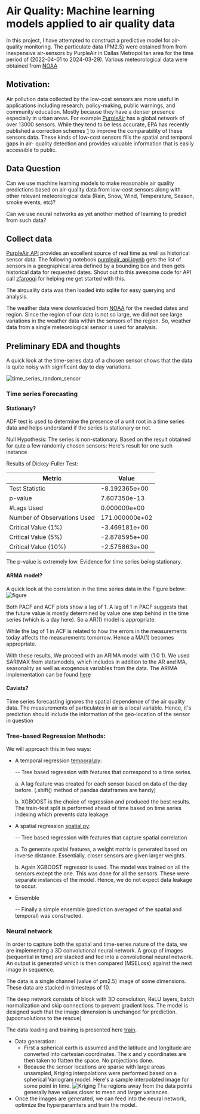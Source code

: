 # Air Quality: Machine learning models applied to air quality data

In this project, I have attempted to construct a predictive model for air-quality monitoring.
The particulate data (PM2.5) were obtained from from inexpensive air-sensors by PurpleAir in Dallas Metropolitan area for the time period of (2022-04-01 to 2024-03-29).
Various meteorological data were obtained from [NOAA](https://www.noaa.gov)

## Motivation:

Air pollution data collected by the low-cost sensors are more useful in
applications including research, policy-making, public warnings, and
community education. Mostly because they have a denser presence
especially in urban areas. For example [PurpleAir](https://www2.purpleair.com/) has a global network of
over 13000 sensors.
While they tend to be less accurate, EPA has recently published a
correction schemes [1](https://doi.org/10.3390%2Fs22249669) to improve the comparability of these sensors data.
These kinds of low-cost sensors fills the spatial and temporal gaps in air-
quality detection and provides valuable information that is easily accessible to public.

## Data Question

Can we use machine learning models to make reasonable air quality predictions
based on air-quality data from low-cost sensors along with other relevant
meteorological data (Rain, Snow, Wind, Temperature, Season, smoke
events, etc)?

Can we use neural networks as yet another method of learning to predict from such data?

## Collect data

[PurpleAir API](https://api.purpleair.com/) provides an excellent source of real time as well as historical sensor data. The following notebook [purpleair_api.ipynb](notebooks/purpleair_api.ipynb) gets the list of sensors in a geographical area defined by a bounding box and then gets historical data for requested dates. Shout out to this awesome code for API call [zfarooqi](https://github.com/zfarooqui/py_purpleair_aqi/tree/main) for helping me get started with this.

The airquality data was then loaded into sqlite for easy querying and analysis. 

The weather data were downloaded from [NOAA](https://noaa.gov) for the needed dates and region. Since the region of our data is not so large, we did not see large variations in the weather data within the sensors of the region. So, weather data from a single meteorological sensor is used for analysis. 

## Preliminary EDA and thoughts

A quick look at the time-series data of a chosen sensor shows that the data is quite noisy with significant day to day variations. 

![time_series_random_sensor](image.png)

### Time series Forecasting

#### Stationary?

ADF test is used to determine the presence of a unit root in a time series data and helps understand if the series is stationary or not.

Null Hypothesis: The series is non-stationary. 
Based on the result obtained for qute a few randomly chosen sensors: Here's result for one such instance

Results of Dickey-Fuller Test:

| Metric                        | Value          |
|-------------------------------|----------------|
| Test Statistic                | -8.192365e+00  |
| p-value                       | 7.607350e-13   |
| #Lags Used                    | 0.000000e+00   |
| Number of Observations Used   | 171.000000e+02 |
| Critical Value (1%)           | -3.469181e+00  |
| Critical Value (5%)           | -2.878595e+00  |
| Critical Value (10%)          | -2.575863e+00  |

The p-value is extremely low. Evidence for time series being stationary. 

#### ARMA model?

A quick look at the correlation in the time series data in the Figure below: ![figure](image-1.png) 

Both PACF and ACF plots show a lag of 1. A lag of 1 in PACF suggests that the future value is mostly determined by value one step behind in the time series (which is a day here). So a AR(1) model is appropriate.

While the lag of 1 in ACF is related to how the errors in the measurements today affects the measurements tomorrow. Hence a MA(1) becomes appropriate. 

With these results, We proceed with an ARIMA model with (1 0 1). We used SARIMAX from statsmodels, which includes in addition to the AR and MA, seasonality as well as exogenous variables from the data. The ARIMA implementation can be found [here](notebooks/arima.py) 

#### Caviats?

Time series forecasting ignores the spatial dependence of the air quality data. The measurements of particulates in air is a local variable. Hence, it's prediction should include the information of the geo-location of the sensor in question

### Tree-based Regression Methods:

We will approach this in two ways:

- A temporal regression [temporal.py](notebooks/temporal.py):

    -- Tree based regression with features that correspond to a time series.

    a. A lag feature was created for each sensor based on data of the day before. (.shift() method of pandas dataframes are handy)

    b. XGBOOST is the choice of regression and produced the best results. The train-test split is performed ahead of time based on time series indexing which prevents data leakage. 

- A spatial regression [spatial.py](notebooks/spatial.py):

    -- Tree based regression with features that capture spatial correlation

    a. To generate spatial features, a weight matrix is generated based on inverse distance. Essentially, closer sensors are given larger weights. 

    b. Again XGBOOST regressor is used. The model was trained on all the sensors except the one. This was done for all the sensors. These were separate instances of the model. Hence, we do not expect data leakage to occur. 

- Ensemble

    -- Finally a simple ensemble (prediction averaged of the spatial and temporal) was constructed.


### Neural network

In order to capture both the spatial and time-series nature of the data, we are implementing a 3D convolutional neural network. A group of images (sequential in time) are stacked and fed into a convolutional neural network. An output is generated which is then compared (MSELoss) against the next image in sequence.

The data is a single channel (value of pm2.5) image of some dimensions. These data are stacked in timesteps of 10.

The deep network consists of block with 3D convolution, ReLU layers, batch normalization and skip connections to prevent gradient loss. The model is designed such that the image dimension is unchanged for prediction. (upconvolutions to the rescue)

The data loading and training is presented here [train](notebooks/train_cnn.py). 

- Data generation:
  - First a spherical earth is assumed and the latitude and longitude are converted into cartesian coordinates. The x and y coordinates are then taken to flatten the space. No projections done. 
  - Because the sensor locations are sparse with large areas unsampled, Kriging interpolations were performed based on a spherical Variogram model. Here's a sample interpolated image for some point in time. ![Kriging](image-2.png) The regions away from the data points generally have values closer to mean and larger variances. 
- Once the images are generated, we can feed into the neural network, optimize the hyperparamters and train the model. 

